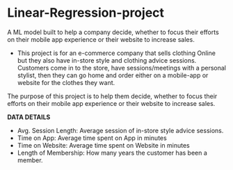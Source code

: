 # Linear-Regression-project
A ML model built to help a company decide, whether to focus their efforts on their mobile app experience or their website to increase sales.
* This project is for an e-commerce company that sells clothing Online but they also have in-store style and clothing advice sessions. Customers come in to the store, have sessions/meetings with a personal stylist, then they can go home and order either on a mobile-app or website for the clothes they want.

The purpose of this project is to help them decide, whether to focus their efforts on their mobile app experience or their website to increase sales.

**DATA DETAILS**
* Avg. Session Length: Average session of in-store style advice sessions.
* Time on App: Average time spent on App in minutes
* Time on Website: Average time spent on Website in minutes
* Length of Membership: How many years the customer has been a member.
